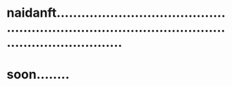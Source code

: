 # naidanft..........................................................................................................................
# soon........
